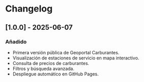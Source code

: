 # Changelog

## [1.0.0] - 2025-06-07

### Añadido
- Primera versión pública de Geoportal Carburantes.
- Visualización de estaciones de servicio en mapa interactivo.
- Consulta de precios de carburantes.
- Filtros y búsqueda avanzada.
- Despliegue automático en GitHub Pages.